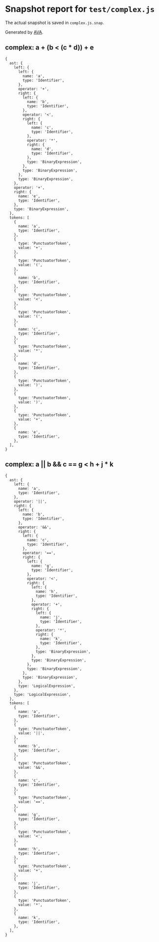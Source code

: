 # Snapshot report for `test/complex.js`

The actual snapshot is saved in `complex.js.snap`.

Generated by [AVA](https://ava.li).

## complex: a + (b < (c * d)) + e

    {
      ast: {
        left: {
          left: {
            name: 'a',
            type: 'Identifier',
          },
          operator: '+',
          right: {
            left: {
              name: 'b',
              type: 'Identifier',
            },
            operator: '<',
            right: {
              left: {
                name: 'c',
                type: 'Identifier',
              },
              operator: '*',
              right: {
                name: 'd',
                type: 'Identifier',
              },
              type: 'BinaryExpression',
            },
            type: 'BinaryExpression',
          },
          type: 'BinaryExpression',
        },
        operator: '+',
        right: {
          name: 'e',
          type: 'Identifier',
        },
        type: 'BinaryExpression',
      },
      tokens: [
        {
          name: 'a',
          type: 'Identifier',
        },
        {
          type: 'PunctuatorToken',
          value: '+',
        },
        {
          type: 'PunctuatorToken',
          value: '(',
        },
        {
          name: 'b',
          type: 'Identifier',
        },
        {
          type: 'PunctuatorToken',
          value: '<',
        },
        {
          type: 'PunctuatorToken',
          value: '(',
        },
        {
          name: 'c',
          type: 'Identifier',
        },
        {
          type: 'PunctuatorToken',
          value: '*',
        },
        {
          name: 'd',
          type: 'Identifier',
        },
        {
          type: 'PunctuatorToken',
          value: ')',
        },
        {
          type: 'PunctuatorToken',
          value: ')',
        },
        {
          type: 'PunctuatorToken',
          value: '+',
        },
        {
          name: 'e',
          type: 'Identifier',
        },
      ],
    }

## complex: a || b && c == g < h + j * k

    {
      ast: {
        left: {
          name: 'a',
          type: 'Identifier',
        },
        operator: '||',
        right: {
          left: {
            name: 'b',
            type: 'Identifier',
          },
          operator: '&&',
          right: {
            left: {
              name: 'c',
              type: 'Identifier',
            },
            operator: '==',
            right: {
              left: {
                name: 'g',
                type: 'Identifier',
              },
              operator: '<',
              right: {
                left: {
                  name: 'h',
                  type: 'Identifier',
                },
                operator: '+',
                right: {
                  left: {
                    name: 'j',
                    type: 'Identifier',
                  },
                  operator: '*',
                  right: {
                    name: 'k',
                    type: 'Identifier',
                  },
                  type: 'BinaryExpression',
                },
                type: 'BinaryExpression',
              },
              type: 'BinaryExpression',
            },
            type: 'BinaryExpression',
          },
          type: 'LogicalExpression',
        },
        type: 'LogicalExpression',
      },
      tokens: [
        {
          name: 'a',
          type: 'Identifier',
        },
        {
          type: 'PunctuatorToken',
          value: '||',
        },
        {
          name: 'b',
          type: 'Identifier',
        },
        {
          type: 'PunctuatorToken',
          value: '&&',
        },
        {
          name: 'c',
          type: 'Identifier',
        },
        {
          type: 'PunctuatorToken',
          value: '==',
        },
        {
          name: 'g',
          type: 'Identifier',
        },
        {
          type: 'PunctuatorToken',
          value: '<',
        },
        {
          name: 'h',
          type: 'Identifier',
        },
        {
          type: 'PunctuatorToken',
          value: '+',
        },
        {
          name: 'j',
          type: 'Identifier',
        },
        {
          type: 'PunctuatorToken',
          value: '*',
        },
        {
          name: 'k',
          type: 'Identifier',
        },
      ],
    }
